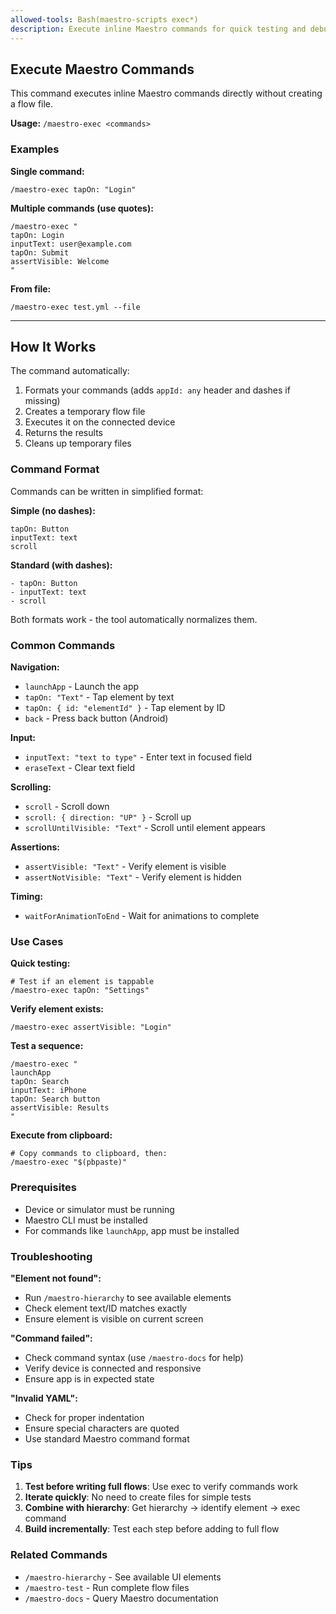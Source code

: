 ```yaml
---
allowed-tools: Bash(maestro-scripts exec*)
description: Execute inline Maestro commands for quick testing and debugging
---
```


## Execute Maestro Commands

This command executes inline Maestro commands directly without creating a flow file.

**Usage:** `/maestro-exec <commands>`

### Examples

**Single command:**
```
/maestro-exec tapOn: "Login"
```

**Multiple commands (use quotes):**
```
/maestro-exec "
tapOn: Login
inputText: user@example.com
tapOn: Submit
assertVisible: Welcome
"
```

**From file:**
```
/maestro-exec test.yml --file
```

---

## How It Works

The command automatically:
1. Formats your commands (adds `appId: any` header and dashes if missing)
2. Creates a temporary flow file
3. Executes it on the connected device
4. Returns the results
5. Cleans up temporary files

### Command Format

Commands can be written in simplified format:

**Simple (no dashes):**
```
tapOn: Button
inputText: text
scroll
```

**Standard (with dashes):**
```
- tapOn: Button
- inputText: text
- scroll
```

Both formats work - the tool automatically normalizes them.

### Common Commands

**Navigation:**
- `launchApp` - Launch the app
- `tapOn: "Text"` - Tap element by text
- `tapOn: { id: "elementId" }` - Tap element by ID
- `back` - Press back button (Android)

**Input:**
- `inputText: "text to type"` - Enter text in focused field
- `eraseText` - Clear text field

**Scrolling:**
- `scroll` - Scroll down
- `scroll: { direction: "UP" }` - Scroll up
- `scrollUntilVisible: "Text"` - Scroll until element appears

**Assertions:**
- `assertVisible: "Text"` - Verify element is visible
- `assertNotVisible: "Text"` - Verify element is hidden

**Timing:**
- `waitForAnimationToEnd` - Wait for animations to complete

### Use Cases

**Quick testing:**
```
# Test if an element is tappable
/maestro-exec tapOn: "Settings"
```

**Verify element exists:**
```
/maestro-exec assertVisible: "Login"
```

**Test a sequence:**
```
/maestro-exec "
launchApp
tapOn: Search
inputText: iPhone
tapOn: Search button
assertVisible: Results
"
```

**Execute from clipboard:**
```
# Copy commands to clipboard, then:
/maestro-exec "$(pbpaste)"
```

### Prerequisites

- Device or simulator must be running
- Maestro CLI must be installed
- For commands like `launchApp`, app must be installed

### Troubleshooting

**"Element not found":**
- Run `/maestro-hierarchy` to see available elements
- Check element text/ID matches exactly
- Ensure element is visible on current screen

**"Command failed":**
- Check command syntax (use `/maestro-docs` for help)
- Verify device is connected and responsive
- Ensure app is in expected state

**"Invalid YAML":**
- Check for proper indentation
- Ensure special characters are quoted
- Use standard Maestro command format

### Tips

1. **Test before writing full flows**: Use exec to verify commands work
2. **Iterate quickly**: No need to create files for simple tests
3. **Combine with hierarchy**: Get hierarchy → identify element → exec command
4. **Build incrementally**: Test each step before adding to full flow

### Related Commands

- `/maestro-hierarchy` - See available UI elements
- `/maestro-test` - Run complete flow files
- `/maestro-docs` - Query Maestro documentation
